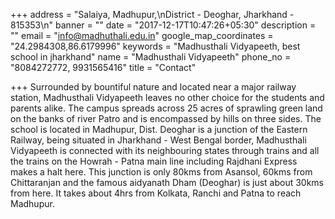 +++
address = "Salaiya, Madhupur,\nDistrict - Deoghar, Jharkhand - 815353\n"
banner = ""
date = "2017-12-17T10:47:26+05:30"
description = ""
email = "info@madhuthali.edu.in"
google_map_coordinates = "24.2984308,86.6179996"
keywords = "Madhusthali Vidyapeeth, best school in jharkhand"
name = "Madhusthali Vidyapeeth"
phone_no = "8084272772, 9931565416"
title = "Contact"

+++
Surrounded by bountiful nature and located near a major railway station, Madhusthali Vidyapeeth leaves no other choice for the students and parents alike. The campus spreads across 25 acres of sprawling green land on the banks of river Patro and is encompassed by hills on three sides. The school is located in Madhupur, Dist. Deoghar is a junction of the Eastern Railway, being situated in Jharkhand - West Bengal border, Madhusthali Vidyapeeth is connected with its neighbouring states through trains and all the trains on the Howrah - Patna main line including Rajdhani Express makes a halt here. This junction is only 80kms from Asansol, 60kms from Chittaranjan and the famous aidyanath Dham (Deoghar) is just about 30kms from here. It takes about 4hrs from Kolkata, Ranchi and Patna to reach Madhupur.